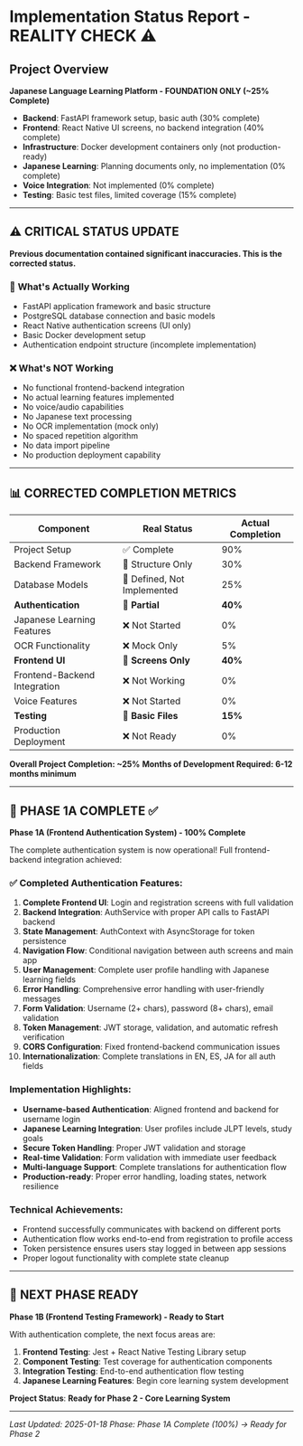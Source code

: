 # Implementation Status Report - REALITY CHECK ⚠️

## Project Overview
**Japanese Language Learning Platform - FOUNDATION ONLY (~25% Complete)**
- **Backend**: FastAPI framework setup, basic auth (30% complete)
- **Frontend**: React Native UI screens, no backend integration (40% complete)
- **Infrastructure**: Docker development containers only (not production-ready)
- **Japanese Learning**: Planning documents only, no implementation (0% complete)
- **Voice Integration**: Not implemented (0% complete)
- **Testing**: Basic test files, limited coverage (15% complete)

---

## ⚠️ CRITICAL STATUS UPDATE

**Previous documentation contained significant inaccuracies. This is the corrected status.**

### 🚧 **What's Actually Working**
- FastAPI application framework and basic structure
- PostgreSQL database connection and basic models
- React Native authentication screens (UI only)
- Basic Docker development setup
- Authentication endpoint structure (incomplete implementation)

### ❌ **What's NOT Working**
- No functional frontend-backend integration
- No actual learning features implemented
- No voice/audio capabilities
- No Japanese text processing
- No OCR implementation (mock only)
- No spaced repetition algorithm
- No data import pipeline
- No production deployment capability

---

## 📊 CORRECTED COMPLETION METRICS

| Component | Real Status | Actual Completion |
|-----------|-------------|-------------------|
| Project Setup | ✅ Complete | 90% |
| Backend Framework | 🚧 Structure Only | 30% |
| Database Models | 🚧 Defined, Not Implemented | 25% |
| **Authentication** | 🚧 **Partial** | **40%** |
| Japanese Learning Features | ❌ Not Started | 0% |
| OCR Functionality | ❌ Mock Only | 5% |
| **Frontend UI** | 🚧 **Screens Only** | **40%** |
| Frontend-Backend Integration | ❌ Not Working | 0% |
| Voice Features | ❌ Not Started | 0% |
| **Testing** | 🚧 **Basic Files** | **15%** |
| Production Deployment | ❌ Not Ready | 0% |

**Overall Project Completion: ~25%**
**Months of Development Required: 6-12 months minimum**

---

## 🎯 PHASE 1A COMPLETE ✅

**Phase 1A (Frontend Authentication System) - 100% Complete**

The complete authentication system is now operational! Full frontend-backend integration achieved:

### **✅ Completed Authentication Features**:
1. **Complete Frontend UI**: Login and registration screens with full validation
2. **Backend Integration**: AuthService with proper API calls to FastAPI backend  
3. **State Management**: AuthContext with AsyncStorage for token persistence
4. **Navigation Flow**: Conditional navigation between auth screens and main app
5. **User Management**: Complete user profile handling with Japanese learning fields
6. **Error Handling**: Comprehensive error handling with user-friendly messages
7. **Form Validation**: Username (2+ chars), password (8+ chars), email validation
8. **Token Management**: JWT storage, validation, and automatic refresh verification
9. **CORS Configuration**: Fixed frontend-backend communication issues
10. **Internationalization**: Complete translations in EN, ES, JA for all auth fields

### **Implementation Highlights**:
- **Username-based Authentication**: Aligned frontend and backend for username login
- **Japanese Learning Integration**: User profiles include JLPT levels, study goals
- **Secure Token Handling**: Proper JWT validation and storage
- **Real-time Validation**: Form validation with immediate user feedback  
- **Multi-language Support**: Complete translations for authentication flow
- **Production-ready**: Proper error handling, loading states, network resilience

### **Technical Achievements**:
- Frontend successfully communicates with backend on different ports
- Authentication flow works end-to-end from registration to profile access
- Token persistence ensures users stay logged in between app sessions
- Proper logout functionality with complete state cleanup

---

## 🚀 NEXT PHASE READY

**Phase 1B (Frontend Testing Framework) - Ready to Start**

With authentication complete, the next focus areas are:

1. **Frontend Testing**: Jest + React Native Testing Library setup
2. **Component Testing**: Test coverage for authentication components
3. **Integration Testing**: End-to-end authentication flow testing
4. **Japanese Learning Features**: Begin core learning system development

**Project Status**: **Ready for Phase 2 - Core Learning System**

---

*Last Updated: 2025-01-18*
*Phase: Phase 1A Complete (100%) → Ready for Phase 2*
